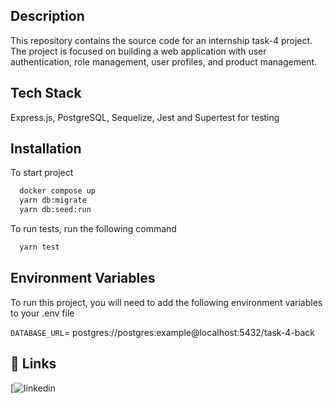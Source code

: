 ## Description

This repository contains the source code for an internship task-4 project. The project is focused on building a web application with user authentication, role management, user profiles, and product management. 

## Tech Stack

Express.js, PostgreSQL, Sequelize, Jest and Supertest for testing

## Installation

To start project

```bash
  docker compose up
  yarn db:migrate
  yarn db:seed:run
```

To run tests, run the following command

```bash
  yarn test
```


## Environment Variables

To run this project, you will need to add the following environment variables to your .env file

`DATABASE_URL`= postgres://postgres:example@localhost:5432/task-4-back


## 🔗 Links
[![linkedin](https://www.linkedin.com/in/dkhachatryan043/)

    
